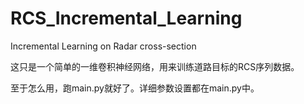 # RCS_Incremental_Learning
Incremental Learning on Radar cross-section

这只是一个简单的一维卷积神经网络，用来训练道路目标的RCS序列数据。

至于怎么用，跑main.py就好了。详细参数设置都在main.py中。
